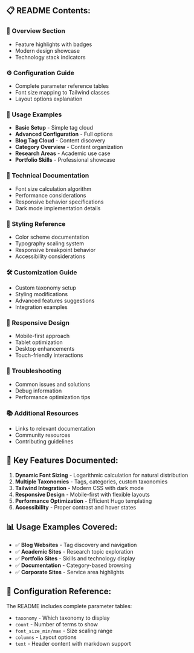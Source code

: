 ## 📋 **README Contents:**

### **🎯 Overview Section**
- Feature highlights with badges
- Modern design showcase
- Technology stack indicators

### **⚙️ Configuration Guide**
- Complete parameter reference tables
- Font size mapping to Tailwind classes
- Layout options explanation

### **📖 Usage Examples**
- **Basic Setup** - Simple tag cloud
- **Advanced Configuration** - Full options
- **Blog Tag Cloud** - Content discovery
- **Category Overview** - Content organization
- **Research Areas** - Academic use case
- **Portfolio Skills** - Professional showcase

### **🔧 Technical Documentation**
- Font size calculation algorithm
- Performance considerations
- Responsive behavior specifications
- Dark mode implementation details

### **🎨 Styling Reference**
- Color scheme documentation
- Typography scaling system
- Responsive breakpoint behavior
- Accessibility considerations

### **🛠️ Customization Guide**
- Custom taxonomy setup
- Styling modifications
- Advanced features suggestions
- Integration examples

### **📱 Responsive Design**
- Mobile-first approach
- Tablet optimization
- Desktop enhancements
- Touch-friendly interactions

### **🐛 Troubleshooting**
- Common issues and solutions
- Debug information
- Performance optimization tips

### **📚 Additional Resources**
- Links to relevant documentation
- Community resources
- Contributing guidelines

## 🚀 **Key Features Documented:**

1. **Dynamic Font Sizing** - Logarithmic calculation for natural distribution
2. **Multiple Taxonomies** - Tags, categories, custom taxonomies
3. **Tailwind Integration** - Modern CSS with dark mode
4. **Responsive Design** - Mobile-first with flexible layouts
5. **Performance Optimization** - Efficient Hugo templating
6. **Accessibility** - Proper contrast and hover states

## 📊 **Usage Examples Covered:**

- ✅ **Blog Websites** - Tag discovery and navigation
- ✅ **Academic Sites** - Research topic exploration
- ✅ **Portfolio Sites** - Skills and technology display
- ✅ **Documentation** - Category-based browsing
- ✅ **Corporate Sites** - Service area highlights

## 🔗 **Configuration Reference:**

The README includes complete parameter tables:
- `taxonomy` - Which taxonomy to display
- `count` - Number of terms to show
- `font_size_min/max` - Size scaling range
- `columns` - Layout options
- `text` - Header content with markdown support
